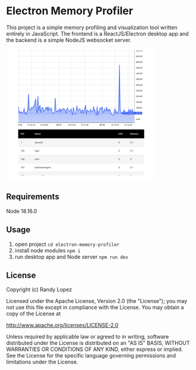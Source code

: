 # Electron Memory Profiler

This project is a simple memory profiling and visualization tool written entirely
in JavaScript. The frontend is a ReactJS/Electron desktop app and the backend is a simple NodeJS websocket server. 


<img src="sample.png" alt="demo image" width="400"/>


## Requirements

Node 18.16.0

## Usage

1. open project `cd electron-memory-profiler`
2. install node modules `npm i`
3. run desktop app and Node server `npm run dev`
 

## License

Copyright (c) Randy Lopez

Licensed under the Apache License, Version 2.0 (the "License");
you may not use this file except in compliance with the License.
You may obtain a copy of the License at

   http://www.apache.org/licenses/LICENSE-2.0

Unless required by applicable law or agreed to in writing, software
distributed under the License is distributed on an "AS IS" BASIS,
WITHOUT WARRANTIES OR CONDITIONS OF ANY KIND, either express or implied.
See the License for the specific language governing permissions and
limitations under the License.
